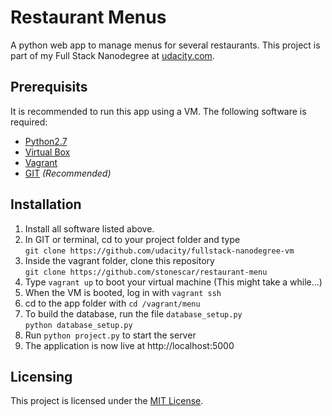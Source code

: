 # Restaurant Menus
A python web app to manage menus for several restaurants. This project is part of my Full Stack Nanodegree at [udacity.com](http://udacity.com).

## Prerequisits
It is recommended to run this app using a VM. The following software is required:
* [Python2.7](http://python.org)
* [Virtual Box](https://www.virtualbox.org/wiki/Downloads)
* [Vagrant](https://www.vagrantup.com/downloads.html)
* [GIT](https://git-scm.com/downloads) _(Recommended)_

## Installation
1. Install all software listed above.
2. In GIT or terminal, cd to your project folder and type<br>
    `git clone https://github.com/udacity/fullstack-nanodegree-vm`
3. Inside the vagrant folder, clone this repository<br>
    `git clone https://github.com/stonescar/restaurant-menu`
4. Type `vagrant up` to boot your virtual machine (This might take a while...)
5. When the VM is booted, log in with `vagrant ssh`
6. cd to the app folder with `cd /vagrant/menu`
7. To build the database, run the file `database_setup.py`<br>`python database_setup.py`
8. Run `python project.py` to start the server
9. The application is now live at http://localhost:5000

## Licensing
This project is licensed under the [MIT License](LICENSE).